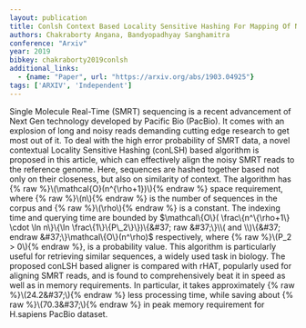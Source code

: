 ```yaml
---
layout: publication
title: Conlsh Context Based Locality Sensitive Hashing For Mapping Of Noisy SMRT Reads
authors: Chakraborty Angana, Bandyopadhyay Sanghamitra
conference: "Arxiv"
year: 2019
bibkey: chakraborty2019conlsh
additional_links:
  - {name: "Paper", url: "https://arxiv.org/abs/1903.04925"}
tags: ['ARXIV', 'Independent']
---
```

Single Molecule Real-Time (SMRT) sequencing is a recent advancement of Next Gen technology developed by Pacific Bio (PacBio). It comes with an explosion of long and noisy reads demanding cutting edge research to get most out of it. To deal with the high error probability of SMRT data, a novel contextual Locality Sensitive Hashing (conLSH) based algorithm is proposed in this article, which can effectively align the noisy SMRT reads to the reference genome. Here, sequences are hashed together based not only on their closeness, but also on similarity of context. The algorithm has \{&#37; raw &#37;\}\\(\mathcal\{O\}(n^\{\rho+1\})\\)\{&#37; endraw &#37;\} space requirement, where \{&#37; raw &#37;\}\\(n\\)\{&#37; endraw &#37;\} is the number of sequences in the corpus and \{&#37; raw &#37;\}\\(\rho\\)\{&#37; endraw &#37;\} is a constant. The indexing time and querying time are bounded by $\mathcal\{O\}( \frac\{n^\{\rho+1\} \cdot \ln n\}\{\ln \frac\{1\}\{P\_2\}\})\{&#37; raw &#37;\}\\( and \\)\{&#37; endraw &#37;\}\mathcal\{O\}(n^\rho)$ respectively, where \{&#37; raw &#37;\}\\(P\_2 > 0\\)\{&#37; endraw &#37;\}, is a probability value. This algorithm is particularly useful for retrieving similar sequences, a widely used task in biology. The proposed conLSH based aligner is compared with rHAT, popularly used for aligning SMRT reads, and is found to comprehensively beat it in speed as well as in memory requirements. In particular, it takes approximately \{&#37; raw &#37;\}\\(24.2\&#37;\\)\{&#37; endraw &#37;\} less processing time, while saving about \{&#37; raw &#37;\}\\(70.3\&#37;\\)\{&#37; endraw &#37;\} in peak memory requirement for H.sapiens PacBio dataset.
